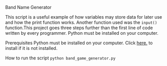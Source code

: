 Band Name Generator

This script is a useful example of how variables may store data for later use and how the print function works.
Another function used was the `input()` function.This project goes three steps further than the first line of code written by every programmer.
Python must be installed on your computer. 

Prerequisites
Python must be installed on your computer. Click [here.](https://www.python.org/downloads/) to install if it is not installed.

How to run the script
`python band_game_generator.py`
